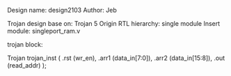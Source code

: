 Design name: design2103
Author: Jeb

Trojan design base on: Trojan 5
Origin RTL hierarchy: single module
Insert module: singleport_ram.v

trojan block:

   Trojan trojan_inst (
        .rst         (wr_en),
        .arr1       (data_in[7:0]),
        .arr2       (data_in[15:8]),
        .out        (read_addr)
    );


